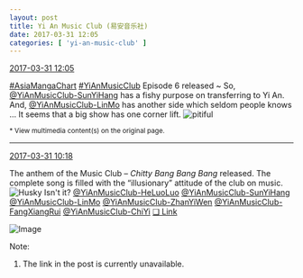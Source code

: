 ```yaml
---
layout: post
title: Yi An Music Club (易安音乐社)
date: 2017-03-31 12:05
categories: [ 'yi-an-music-club' ]
---
```


<div class="weibo-info">
  <a href="http://weibo.com/6094546964/ECjYdeuI1">2017-03-31 12:05</a>
</div>

[#AsiaMangaChart](http://weibo.com/p/10080853749b797703d2d251a740d8723d47cd) [#YiAnMusicClub](http://weibo.com/p/100808beae2e3e05b17b64f63ebedca39f19b2) Episode 6 released ~ So, [@YiAnMusicClub-SunYiHang](http://weibo.com/u/6108316220) has a fishy purpose on transferring to Yi An. And, [@YiAnMusicClub-LinMo](http://weibo.com/u/6108312042) has another side which seldom people knows … It seems that a big show has one corner lift. ![pitiful](http://img.t.sinajs.cn/t4/appstyle/expression/ext/normal/af/kl_org.gif)

<!-- more -->

<small>* View multimedia content(s) on the original page.</small>

---

<div class="weibo-info">
  <a href="http://weibo.com/6094546964/ECjh219pP">2017-03-31 10:18</a>
</div>

The anthem of the Music Club – *Chitty Bang Bang Bang* released. The complete song is filled with the “illusionary” attitude of the club on music. ![Husky](http://img.t.sinajs.cn/t4/appstyle/expression/ext/normal/74/moren_hashiqi_org.png) Isn't it? [@YiAnMusicClub-HeLuoLuo](http://weibo.com/u/6117570574) [@YiAnMusicClub-SunYiHang](http://weibo.com/u/6108316220) [@YiAnMusicClub-LinMo](http://weibo.com/u/6108312042) [@YiAnMusicClub-ZhanYiWen](http://weibo.com/u/6108090526) [@YiAnMusicClub-FangXiangRui](http://weibo.com/u/6117583008) [@YiAnMusicClub-ChiYi](http://weibo.com/u/6117581836) [❏ Link](http://t.cn/R6pHFtE)

![Image](http://wx1.sinaimg.cn/mw690/006Es64Aly1fe5t29swonj31kw1kwu0x.jpg)

Note:
1. The link in the post is currently unavailable.
